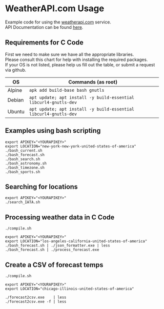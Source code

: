 # WeatherAPI.com Usage
Example code for using the [weatherapi.com](https://www.weatherapi.com/) service. \
API Documentation can be found [here](https://www.weatherapi.com/docs/).

## Requirements for C Code
First we need to make sure we have all the appropriate libraries. \
Please consult this chart for help with installing the required packages. \
If your OS is not listed, please help us fill out the table, or submit a request via github.

| OS     | Commands (as root)                                               |
| ------ | ---------------------------------------------------------------- |
| Alpine | `apk add build-base bash gnutls`                                 |
| Debian | `apt update; apt install -y build-essential libcurl4-gnutls-dev` |
| Ubuntu | `apt update; apt install -y build-essential libcurl4-gnutls-dev` |

## Examples using bash scripting
```
export APIKEY="<YOURAPIKEY>"
export LOCATION="new-york-new-york-united-states-of-america"
./bash_current.sh
./bash_forecast.sh
./bash_search.sh
./bash_astronomy.sh
./bash_timezone.sh
./bash_sports.sh
```

## Searching for locations
```
export APIKEY="<YOURAPIKEY>"
./search_IATA.sh
```

## Processing weather data in C Code
```
./compile.sh

export APIKEY="<YOURAPIKEY>"
export LOCATION="los-angeles-california-united-states-of-america"
./bash_forecast.sh | ./json_formatter.exe | less
./bash_forecast.sh | ./process_forecast.exe
```

## Create a CSV of forecast temps
```
./compile.sh

export APIKEY="<YOURAPIKEY>"
export LOCATION="chicago-illinois-united-states-of-america"

./forecast2csv.exe    | less
./forecast2csv.exe -f | less
```

